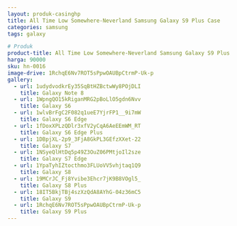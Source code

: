 ```yaml
---
layout: produk-casinghp
title: All Time Low Somewhere-Neverland Samsung Galaxy S9 Plus Case
categories: samsung
tags: galaxy

# Produk
product-title: All Time Low Somewhere-Neverland Samsung Galaxy S9 Plus Case
harga: 90000
sku: hn-0016
image-drive: 1RchqE6Nv7ROT5sPpwOAUBpCtrmP-Uk-p
gallery:
  - url: 1udydvodkrEy35SqBtHZBctwWy8POjDLI
    title: Galaxy Note 8
  - url: 1WpngQO15kRiganMRG2pBoLlO5gdn6Nvv
    title: Galaxy S6
  - url: 1wlvBrFgC2F082q1ueE7YjrFP1__9i7mW
    title: Galaxy S6 Edge
  - url: 1fDoxXPLzQDlr3xfV2yCqA6AeEEmWM_RT
    title: Galaxy S6 Edge Plus
  - url: 1DBpjXL-2p9_3FjA8GkPL3GEfzXXet-22
    title: Galaxy S7
  - url: 1NSyeQlHtDq5p49Z3OuZ06PMtjoIl2sze
    title: Galaxy S7 Edge
  - url: 1YpaTyhIZtocthmo3FLUoVV5vhjtaq1Q9
    title: Galaxy S8
  - url: 19MCrJC_Fj8Yvibe3Ehcr7jK9B8VOgl5_
    title: Galaxy S8 Plus
  - url: 18IT5BkjTBj4szXzQdA8AYhG-04z36mC5
    title: Galaxy S9
  - url: 1RchqE6Nv7ROT5sPpwOAUBpCtrmP-Uk-p
    title: Galaxy S9 Plus
---
```

